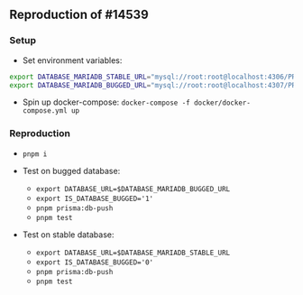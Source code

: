 ## Reproduction of #14539

### Setup

- Set environment variables:

```bash
export DATABASE_MARIADB_STABLE_URL="mysql://root:root@localhost:4306/PRISMA_DB_NAME"
export DATABASE_MARIADB_BUGGED_URL="mysql://root:root@localhost:4307/PRISMA_DB_NAME"
```

- Spin up docker-compose: `docker-compose -f docker/docker-compose.yml up`

### Reproduction

- `pnpm i`

- Test on bugged database:
  - `export DATABASE_URL=$DATABASE_MARIADB_BUGGED_URL`
  - `export IS_DATABASE_BUGGED='1'`
  - `pnpm prisma:db-push`
  - `pnpm test`
- Test on stable database:
  - `export DATABASE_URL=$DATABASE_MARIADB_STABLE_URL`
  - `export IS_DATABASE_BUGGED='0'`
  - `pnpm prisma:db-push`
  - `pnpm test`
